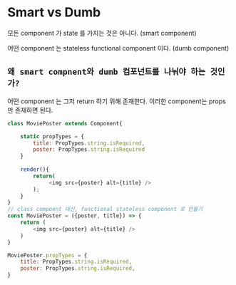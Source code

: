 # Smart vs Dumb

모든 component 가 state 를 가지는 것은 아니다. (smart component)

어떤 component 는 stateless functional component 이다. (dumb component)

## `왜 smart compnent와 dumb 컴포넌트를 나눠야 하는 것인가?`

어떤 component 는 그저 return 하기 위해 존재한다. 이러한 component는 props 만 존재하면 된다.

```js
class MoviePoster extends Component{

    static propTypes = {
        title: PropTypes.string.isRequired,
        poster: PropTypes.string.isRequired
    }
    
    render(){
        return(
             <img src={poster} alt={title} />
        );
    }
}
// class compoent 대신, functional stateless component 로 만들기
const MoviePoster = ({poster, title}) => {
    return (
        <img src={poster} alt={title} />
    )
}

MoviePoster.propTypes = {
    title: PropTypes.string.isRequired,
    poster: PropTypes.string.isRequired,
}
```